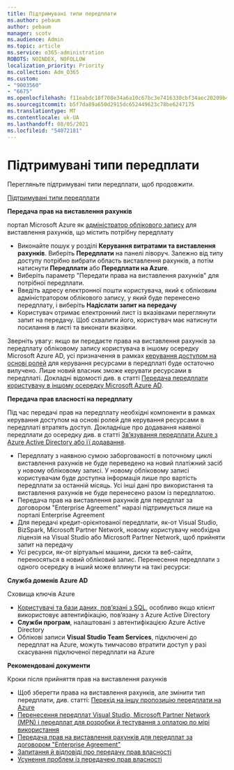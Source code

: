```yaml
---
title: Підтримувані типи передплати
ms.author: pebaum
author: pebaum
manager: scotv
ms.audience: Admin
ms.topic: article
ms.service: o365-administration
ROBOTS: NOINDEX, NOFOLLOW
localization_priority: Priority
ms.collection: Adm_O365
ms.custom:
- "9003560"
- "6675"
ms.openlocfilehash: f11eabdc18f708e34a6a10c67bc3e7416330cbf34aec20209b42252ffa0ab018
ms.sourcegitcommit: b5f7da89a650d2915dc652449623c78be6247175
ms.translationtype: MT
ms.contentlocale: uk-UA
ms.lasthandoff: 08/05/2021
ms.locfileid: "54072181"
---
```

# <a name="supported-subscription-types"></a>Підтримувані типи передплати

Перегляньте підтримувані типи передплати, щоб продовжити.

[Підтримувані типи передплати](https://docs.microsoft.com/azure/billing/billing-subscription-transfer?WT.mc_id=Portal-Microsoft_Azure_Support#supported-subscription-types)

**Передача прав на виставлення рахунків**

портал Microsoft Azure як [адміністратор облікового запису](https://ms.portal.azure.com/) для виставлення рахунків, що містить потрібну передплату

- Виконайте пошук у розділі **Керування витратами та виставлення рахунків**. Виберіть **Передплати** на панелі ліворуч. Залежно від типу доступу потрібно вибрати область виставлення рахунків, а потім натиснути **Передплати** або **Передплати на Azure**.
- Виберіть параметр "Передати права на виставлення рахунків" для потрібної передплати.
- Введіть адресу електронної пошти користувача, який є обліковим адміністратором облікового запису, у який буде перенесено передплату, і виберіть **Надіслати запит на передачу**
- Користувач отримає електронний лист із вказівками переглянути запит на передачу. Щоб схвалити його, користувач має натиснути посилання в листі та виконати вказівки.

Зверніть увагу: якщо ви передаєте права на виставлення рахунків за передплату обліковому запису користувача в іншому осередку Microsoft Azure AD, усі призначення в рамках [керування доступом на основі ролей](https://docs.microsoft.com/azure/role-based-access-control/overview?WT.mc_id=Portal-Microsoft_Azure_Support) для керування ресурсами в передплаті буде остаточно вилучено. Лише новий власник зможе керувати ресурсами в передплаті. Докладні відомості див. в статті [Передача передплати користувачу в іншому осередку Microsoft Azure AD](https://docs.microsoft.com/azure/active-directory/managed-identities-azure-resources/known-issues?WT.mc_id=Portal-Microsoft_Azure_Support).

**Передача прав власності на передплату**

Під час передачі прав на передплату необхідні компоненти в рамках керування доступом на основі ролей для керування ресурсами в передплаті втратять доступ. Докладніше про додавання наявної передплати до осередку див. в статті [Зв’язування передплати Azure з Azure Active Directory або її додавання](https://docs.microsoft.com/azure/active-directory/fundamentals/active-directory-how-subscriptions-associated-directory?WT.mc_id=Portal-Microsoft_Azure_Support).

- Передплату з наявною сумою заборгованості в поточному циклі виставлення рахунків не буде переведено на новий платіжний засіб у новому обліковому записі. У новому обліковому записі користувачам буде доступна інформація лише про вартість передплати за останній місяць. Усі інші дані про використання та виставлення рахунків не буде перенесено разом із передплатою.
- Передача прав на виставлення рахунків для передплат за договором "Enterprise Agreement" наразі підтримується лише на порталі Enterprise Agreement
- Для передачі кредит-орієнтованої передплати, як-от Visual Studio, BizSpark, Microsoft Partner Network, новому користувачу необхідна ліцензія на Visual Studio або Microsoft Partner Network, щоб прийняти запит на передачу
- Усі ресурси, як-от віртуальні машини, диски та веб-сайти, переносяться в новий обліковий запис. Перенесення передплати з одного осередку в інший може вплинути на такі ресурси:

**Служба доменів Azure AD**

Сховища ключів Azure

- [Користувачі та бази даних, пов’язані з SQL](https://docs.microsoft.com/azure/sql-database/sql-database-aad-authentication-configure?WT.mc_id=Portal-Microsoft_Azure_Support), особливо якщо клієнт використовує автентифікацію, пов’язану з Azure Active Directory
- **Служби програм**, налаштовані з автентифікацією Azure Active Directory
- Облікові записи **Visual Studio Team Services**, підключені до передплат на Azure, можуть тимчасово втратити доступ у разі скасування підключеної передплати на Azure

**Рекомендовані документи**

Кроки після прийняття прав на виставлення рахунків

- Щоб зберегти права на виставлення рахунків, але змінити тип передплати, див. статті: [Перехід на іншу пропозицію передплати на Azure](https://docs.microsoft.com/azure/billing/billing-how-to-switch-azure-offer?WT.mc_id=Portal-Microsoft_Azure_Support)
- [Перенесення передплат Visual Studio, Microsoft Partner Network (MPN) і передплат для розробки й тестування з оплатою по мірі використання](https://docs.microsoft.com/azure/billing/billing-subscription-transfer?WT.mc_id=Portal-Microsoft_Azure_Support#transferring-visual-studio-microsoft-partner-network-mpn-and-pay-as-you-go-devtest-subscriptions)
- [Передача прав на виставлення рахунків для передплат за договором "Enterprise Agreement"](https://docs.microsoft.com/azure/billing/billing-subscription-transfer?WT.mc_id=Portal-Microsoft_Azure_Support#transfer-billing-ownership-of-enterprise-agreement-ea-subscriptions)
- [Запитання й відповіді про передачу прав власності](https://docs.microsoft.com/azure/billing/billing-subscription-transfer?WT.mc_id=Portal-Microsoft_Azure_Support#frequently-asked-questions-faq-for-senders)
- [Усунення проблем із передачею прав власності](https://docs.microsoft.com/azure/billing/billing-subscription-transfer?WT.mc_id=Portal-Microsoft_Azure_Support#troubleshooting)